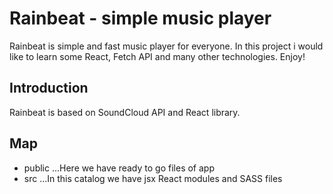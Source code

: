 # Rainbeat - simple music player
Rainbeat is simple and fast music player for everyone. In this project i would like to learn some React, Fetch API and many other technologies.
Enjoy!

## Introduction
Rainbeat is based on SoundCloud API and React library.

## Map

* public
...Here we have ready to go files of app
* src
...In this catalog we have jsx React modules and SASS files